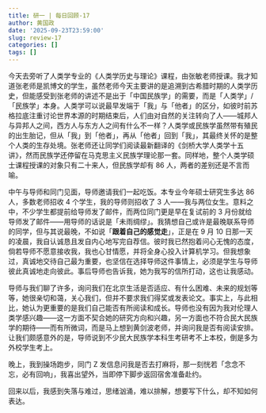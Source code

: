```yaml
---
title: 研一 | 每日回顾-17
author: 黄国政
date: '2025-09-23T23:59:00'
slug: review-17
categories: []
tags: []
---
```


今天去旁听了人类学专业的《人类学历史与理论》课程，由张敏老师授课。我才知道张老师是凯博文的学生，虽然老师今天主要讲的是追溯到古希腊时期的人类学历史，但能感受到张老师的讲述不是出于「中国民族学」的需要，而是「人类学」/「民族学」本身。人类学可以说最早发端于「我」与「他者」的区分，如彼时前苏格拉底注重讨论世界本源的时期结束后，人们由对自然的关注转向了人——城邦人与异邦人之间，西方人与东方人之间有什么不一样？人类学或民族学虽然带有殖民的出生胎记，但从「我」到「他者」，再从「他者」回到「我」，其最终关怀的是整个人类的生存处境。张老师还让同学们阅读最新翻译的《剑桥大学人类学十五讲》，然而民族学还停留在马克思主义民族学理论那一套。同样地，整个人类学硕士课程授课的对象只有二十来人，但民族学却有 86 人，两者的差别还是不言而喻。

中午与导师和同门见面，导师邀请我们一起吃饭。本专业今年硕士研究生多达 86 人，多数老师招收 4 个学生，我的导师则招收了 3 人——我与两位女生。意料之中，不少学生都提前给导师发了邮件，而两位同门更是早在复试前的 3 月份就给导师发了邮件——用导师的话说是「未雨绸缪」。我猜想自己或许是最晚联系导师的同学，但与其说最晚，不如说「**跟着自己的感觉走**」，正是在 9 月 10 日那一天的凌晨，我自认诚恳且发自内心地写完自荐信。彼时我已然抱着问心无愧的态度，倘若导师不愿意接收我，我也心甘情愿，并将全身心投入计算机学习。但我想象过，真诚地交待自己最为重要，也坚信在选择导师这件事情上，必须是学生与导师彼此真诚地走向彼此。事后导师也告诉我，她为我写的信所打动，这也让我感动。

导师与我们聊了许多，询问我们在北京生活是否适应、有什么困难、未来的规划等等，她很亲切和蔼，关心我们，但并不要求我们得奖或发表论文。事实上，与此相比，她认为更重要的是我们自己能否有所阅读和成长。导师也没有因为我对伦理人类学感兴趣——这一方面不契合她的研究方向和兴趣，另一方面也不符合民大民族学的期待——而有所微词，而是马上想到黄剑波老师，并询问我是否有阅读安排。让我们颇感意外的是，导师说到不少民大民族学本科生考研考不上本校，倒是多为外校学生考上。

晚上，我到操场跑步，同门 Z 发信息问我是否去打麻将，那一刻恍若「念念不忘，必有回响」，我喜出望外，当即停下脚步返回宿舍准备赴约。

回来以后，我感到失落与难过，思绪汹涌，难以排解，想要写下什么，却不知如何表达。